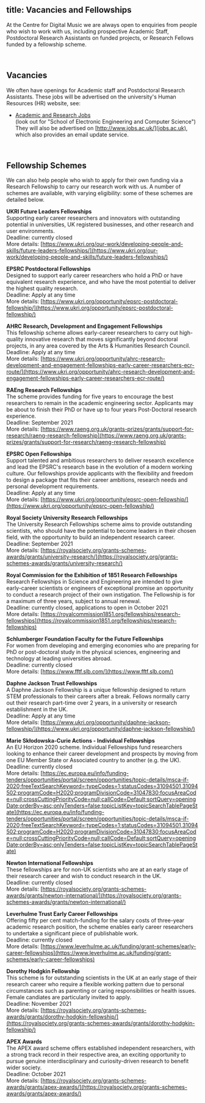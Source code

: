 title: Vacancies and Fellowships
---------

<p>At the Centre for Digital Music we are always open to enquiries from people who wish to work with us, including prospective Academic Staff, Postdoctoral Research Assistants on funded projects, or Research Fellows funded by a fellowship scheme.</p>

<br>

Vacancies
-------

We often have openings for Academic staff and Postdoctoral Research Assistants. These jobs will be advertised on the university's Human Resources (HR) website, see:

* [Academic and Research Jobs](https://webapps2.is.qmul.ac.uk/jobs/jobs.action?classID=1)<br>(look out for "School of Electronic Engineering and Computer Science")
They will also be advertised on [http://www.jobs.ac.uk/](jobs.ac.uk), which also provides an email update service.

<br>

Fellowship Schemes
-------

We can also help people who wish to apply for their own funding via a Research Fellowship to carry our research work with us. A number of schemes are available, with varying eligibility: some of these schemes are detailed below.

<b>UKRI Future Leaders Fellowships</b>
<br>Supporting early career researchers and innovators with outstanding potential in universities, UK registered businesses, and other research and user environments.
<br>Deadline: currently closed
<br>More details: [https://www.ukri.org/our-work/developing-people-and-skills/future-leaders-fellowships/](https://www.ukri.org/our-work/developing-people-and-skills/future-leaders-fellowships/)

<b>EPSRC Postdoctoral Fellowships</b>
<br>Designed to support early career researchers who hold a PhD or have equivalent research experience, and who have the most potential to deliver the highest quality research.
<br>Deadline: Apply at any time
<br>More details: [https://www.ukri.org/opportunity/epsrc-postdoctoral-fellowship/](https://www.ukri.org/opportunity/epsrc-postdoctoral-fellowship/)

<b>AHRC Research, Development and Engagement Fellowships</b>
<br>This fellowship scheme allows early-career researchers to carry out high-quality innovative research that moves significantly beyond doctoral projects, in any area covered by the Arts & Humanities Research Council.
<br>Deadline: Apply at any time
<br>More details: [https://www.ukri.org/opportunity/ahrc-research-development-and-engagement-fellowships-early-career-researchers-ecr-route/](https://www.ukri.org/opportunity/ahrc-research-development-and-engagement-fellowships-early-career-researchers-ecr-route/)

<b>RAEng Research Fellowships</b>
<br>The scheme provides funding for five years to encourage the best researchers to remain in the academic engineering sector. Applicants may be about to finish their PhD or have up to four years Post-Doctoral research experience.
<br>Deadline: September 2021
<br>More details: [https://www.raeng.org.uk/grants-prizes/grants/support-for-research/raeng-research-fellowship](https://www.raeng.org.uk/grants-prizes/grants/support-for-research/raeng-research-fellowship)

<b>EPSRC Open Fellowships</b>
<br>Support talented and ambitious researchers to deliver research excellence and lead the EPSRC's research base in the evolution of a modern working culture. Our fellowships provide applicants with the flexibility and freedom to design a package that fits their career ambitions, research needs and personal development requirements.
<br>Deadline: Apply at any time
<br>More details: [https://www.ukri.org/opportunity/epsrc-open-fellowship/](https://www.ukri.org/opportunity/epsrc-open-fellowship/)

<b>Royal Society University Research Fellowships</b>
<br>The University Research Fellowships scheme aims to provide outstanding scientists, who should have the potential to become leaders in their chosen field, with the opportunity to build an independent research career.
<br>Deadline: September 2021
<br>More details: [https://royalsociety.org/grants-schemes-awards/grants/university-research/](https://royalsociety.org/grants-schemes-awards/grants/university-research/)

<b>Royal Commission for the Exhibition of 1851 Research Fellowships</b>
<br>Research Fellowships in Science and Engineering are intended to give early-career scientists or engineers of exceptional promise an opportunity to conduct a research project of their own instigation. The Fellowship is for a maximum of three years, subject to annual renewal.
<br>Deadline: currently closed, applications to open in October 2021
<br>More details: [https://royalcommission1851.org/fellowships/research-fellowships](https://royalcommission1851.org/fellowships/research-fellowships)

<b>Schlumberger Foundation Faculty for the Future Fellowships</b>
<br>For women from developing and emerging economies who are preparing for PhD or post-doctoral study in the physical sciences, engineering and technology at leading universities abroad.
<br>Deadline: currently closed
<br>More details: [https://www.fftf.slb.com/](https://www.fftf.slb.com/)

<b>Daphne Jackson Trust Fellowships</b>
<br>A Daphne Jackson Fellowship is a unique fellowship designed to return STEM professionals to their careers after a break. Fellows normally carry out their research part-time over 2 years, in a university or research establishment in the UK.
<br>Deadline: Apply at any time
<br>More details: [https://www.ukri.org/opportunity/daphne-jackson-fellowship/](https://www.ukri.org/opportunity/daphne-jackson-fellowship/)

<b> Marie Skłodowska-Curie Actions - Individual Fellowships</b>
<br>An EU Horizon 2020 scheme. Individual Fellowships fund researchers looking to enhance their career development and prospects by moving from one EU Member State or Associated country to another (e.g. the UK). 
<br>Deadline: currently closed
<br>More details: [https://ec.europa.eu/info/funding-tenders/opportunities/portal/screen/opportunities/topic-details/msca-if-2020;freeTextSearchKeyword=;typeCodes=1;statusCodes=31094501,31094502;programCode=H2020;programDivisionCode=31047830;focusAreaCode=null;crossCuttingPriorityCode=null;callCode=Default;sortQuery=openingDate;orderBy=asc;onlyTenders=false;topicListKey=topicSearchTablePageState](https://ec.europa.eu/info/funding-tenders/opportunities/portal/screen/opportunities/topic-details/msca-if-2020;freeTextSearchKeyword=;typeCodes=1;statusCodes=31094501,31094502;programCode=H2020;programDivisionCode=31047830;focusAreaCode=null;crossCuttingPriorityCode=null;callCode=Default;sortQuery=openingDate;orderBy=asc;onlyTenders=false;topicListKey=topicSearchTablePageState)

<b>Newton International Fellowships</b>
<br>These fellowships are for non-UK scientists who are at an early stage of their research career and wish to conduct research in the UK.
<br>Deadline: currently closed
<br>More details: [https://royalsociety.org/grants-schemes-awards/grants/newton-international/](https://royalsociety.org/grants-schemes-awards/grants/newton-international/)

<b>Leverhulme Trust Early Career Fellowships</b>
<br>Offering fifty per cent match-funding for the salary costs of three-year academic research position, the scheme enables early career researchers to undertake a significant piece of publishable work.
<br>Deadline: currently closed
<br>More details: [https://www.leverhulme.ac.uk/funding/grant-schemes/early-career-fellowships](https://www.leverhulme.ac.uk/funding/grant-schemes/early-career-fellowships)

<b>Dorothy Hodgkin Fellowship</b>
<br>This scheme is for outstanding scientists in the UK at an early stage of their research career who require a flexible working pattern due to personal circumstances such as parenting or caring responsibilities or health issues. Female candiates are particularly invited to apply.
<br>Deadline: November 2021
<br>More details: [https://royalsociety.org/grants-schemes-awards/grants/dorothy-hodgkin-fellowship/](https://royalsociety.org/grants-schemes-awards/grants/dorothy-hodgkin-fellowship/)

<b>APEX Awards</b>
<br>The APEX award scheme offers established independent researchers, with a strong track record in their respective area, an exciting opportunity to pursue genuine interdisciplinary and curiosity-driven research to benefit wider society.
<br>Deadline: October 2021
<br>More details: [https://royalsociety.org/grants-schemes-awards/grants/apex-awards/](https://royalsociety.org/grants-schemes-awards/grants/apex-awards/)
